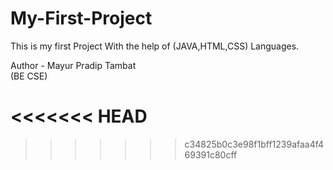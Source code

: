 # My-First-Project

This is my first Project With the help of (JAVA,HTML,CSS) Languages.
<br>

Author - Mayur Pradip Tambat 
<br>
(BE CSE)

<<<<<<< HEAD
=======

>>>>>>> c34825b0c3e98f1bff1239afaa4f469391c80cff


